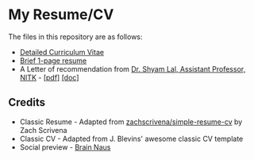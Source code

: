 # My Resume/CV

The files in this repository are as follows:

* [Detailed Curriculum Vitae](CV.pdf)
* [Brief 1-page resume](Resume.pdf)
* A Letter of recommendation from [Dr. Shyam Lal, Assistant Professor, NITK](http://ece.nitk.ac.in/faculty/shyam-lal) - [[pdf]](LoR-Dr_Shyam_Lal.pdf) [[doc]](https://docs.google.com/document/d/14LeFjL7ziDLAVrl1AtAbk9utR2y9xSMnAYmoWlH9C_M/edit?usp=sharing)

## Credits

* Classic Resume - Adapted from [zachscrivena/simple-resume-cv](https://github.com/zachscrivena/simple-resume-cv) by Zach Scrivena
* Classic CV - Adapted from J. Blevins' awesome classic CV template
* Social preview -  [Brain Naus](https://unsplash.com/@bramnaus?utm_medium=referral&amp;utm_campaign=photographer-credit&amp;utm_content=creditBadge)

